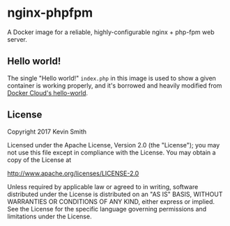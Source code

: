 # nginx-phpfpm

A Docker image for a reliable, highly-configurable nginx + php-fpm web server.

## Hello world!

The single "Hello world!" `index.php` in this image is used to show a given container is working properly, and it's borrowed and heavily modified from [Docker Cloud's hello-world](https://github.com/docker/dockercloud-hello-world).

## License

Copyright 2017 Kevin Smith

Licensed under the Apache License, Version 2.0 (the "License");
you may not use this file except in compliance with the License.
You may obtain a copy of the License at

  http://www.apache.org/licenses/LICENSE-2.0

Unless required by applicable law or agreed to in writing, software
distributed under the License is distributed on an "AS IS" BASIS,
WITHOUT WARRANTIES OR CONDITIONS OF ANY KIND, either express or implied.
See the License for the specific language governing permissions and
limitations under the License.
